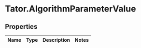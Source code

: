 # Tator.AlgorithmParameterValue

## Properties

Name | Type | Description | Notes
------------ | ------------- | ------------- | -------------


